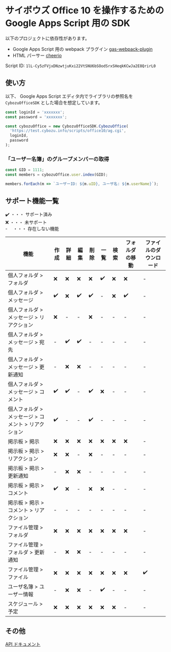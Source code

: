 # サイボウズ Office 10 を操作するための Google Apps Script 用の SDK

以下のプロジェクトに依存性があります。

- Google Apps Script 用の webpack プラグイン [gas-webpack-plugin](https://github.com/fossamagna/gas-webpack-plugin)
- HTML パーサー [cheerio](https://github.com/cheeriojs/cheerio)

Script ID: `1lL-Cy5zFVjxDNzwtjuKxi22VtSNU6bSOodSrxSHeqkKCwJa2E8QrirL0`

## 使い方

以下、 Google Apps Script エディタ内でライブラリの参照名を `CybozuOfficeSDK` とした場合を想定しています。

```js
const loginId = 'xxxxxxx';
const password = 'xxxxxxx';

const cybozuOffice = new CybozuOfficeSDK.CybozuOffice(
  'https://test.cybozu.info/scripts/office10/ag.cgi',
  loginId,
  password
);
```

### 「ユーザー名簿」のグループメンバーの取得

```js
const GID = 1111;
const members = cybozuOffice.user.index(GID);

members.forEach(m => `ユーザーID: ${m.uID}, ユーザ名: ${m.userName}`);
```

## サポート機能一覧

:heavy_check_mark: ・・・ サポート済み  
:x: ・・・ 未サポート  
\- 　・・・ 存在しない機能

| 機能                                                | 作成               | 詳細               | 編集               | 削除               | 一覧               | 検索 | フォルダの移動     | ファイルのダウンロード |
| --------------------------------------------------- | ------------------ | ------------------ | ------------------ | ------------------ | ------------------ | ---- | ------------------ | ---------------------- |
| 個人フォルダ > フォルダ                             | :x:                | :x:                | :x:                | :x:                | :heavy_check_mark: | :x:  | :x:                | -                      |
| 個人フォルダ > メッセージ                           | :heavy_check_mark: | :x:                | :heavy_check_mark: | :heavy_check_mark: | -                  | :x:  | :heavy_check_mark: | -                      |
| 個人フォルダ > メッセージ > リアクション            | :x:                | -                  | -                  | :x:                | -                  | -    | -                  | -                      |
| 個人フォルダ > メッセージ > 宛先                    | -                  | :heavy_check_mark: | :heavy_check_mark: | -                  | -                  | -    | -                  | -                      |
| 個人フォルダ > メッセージ > 更新通知                | -                  | :x:                | :x:                | -                  | -                  | -    | -                  | -                      |
| 個人フォルダ > メッセージ > コメント                | :heavy_check_mark: | :heavy_check_mark: | -                  | :heavy_check_mark: | :x:                | -    | -                  | -                      |
| 個人フォルダ > メッセージ > コメント > リアクション | :heavy_check_mark: | -                  | -                  | :heavy_check_mark: | -                  | -    | -                  | -                      |
| 掲示板 > 掲示                                       | :x:                | :x:                | :x:                | :x:                | :x:                | :x:  | :x:                | -                      |
| 掲示板 > 掲示 > リアクション                        | :x:                | :x:                | -                  | :x:                | -                  | -    | -                  | -                      |
| 掲示板 > 掲示 > 更新通知                            | -                  | :x:                | :x:                | -                  | -                  | -    | -                  | -                      |
| 掲示板 > 掲示 > コメント                            | :heavy_check_mark: | :x:                | -                  | :x:                | :x:                | -    | -                  | -                      |
| 掲示板 > 掲示 > コメント > リアクション             | -                  | -                  | -                  | -                  | -                  | -    | -                  | -                      |
| ファイル管理 > フォルダ                             | :x:                | :x:                | :x:                | :x:                | :x:                | :x:  | :x:                | -                      |
| ファイル管理 > フォルダ > 更新通知                  | -                  | :x:                | :x:                | -                  | -                  | -    | -                  | -                      |
| ファイル管理 > ファイル                             | :x:                | :x:                | :x:                | :x:                | :x:                | :x:  | :x:                | :heavy_check_mark:     |
| ユーザ名簿 > ユーザー情報                           | -                  | :x:                | :x:                | -                  | :heavy_check_mark: | -    | -                  | -                      |
| スケジュール > 予定                                 | :x:                | :x:                | :x:                | :x:                | :x:                | :x:  | -                  | -                      |

## その他

[API ドキュメント](https://github.com/nimzo6689/cybozu-office-10-sdk-gas/blob/main/docs/api.md)

